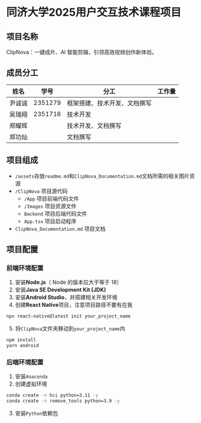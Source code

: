 # 同济大学2025用户交互技术课程项目

## 项目名称

ClipNova：一键成片、AI 智能剪辑，引领高效视频创作新体验。

## 成员分工

| 姓名   | 学号    | 分工                         | 工作量 |
| ------ | ------- | ---------------------------- | ------ |
| 尹诚诚 | 2351279 | 框架搭建、技术开发、文档撰写 |        |
| 吴瑞翔 | 2351716 | 技术开发                     |        |
| 郑耀辉 |         | 技术开发、文档撰写           |        |
| 郑功灿 |         | 文档撰写                     |        |

## 项目组成

* `/assets`存放`readme.md`和`ClipNova_Documentation.md`文档所需的相关图片资源
* `/ClipNova` 项目源代码
  * `/App` 项目前端代码文件
  * `/Images` 项目资源文件
  * `Backend` 项目后端代码文件
  * `App.tsx` 项目启动程序
* `ClipNova_Documentation.md` 项目文档

## 项目配置

### 前端环境配置

1. 安装**Node.js**（ Node 的版本应大于等于 18）
2. 安装**Java SE Development Kit (JDK)**
3. 安装**Android Studio**，并搭建相关开发环境
4. 创建**React Native**项目，注意项目路径不要有在我

```bash
npx react-native@latest init your_project_name
```

5. 将`ClipNova`文件夹移动到`your_project_name`内

```bash
npm install
yarn android
```

### 后端环境配置

1. 安装`Anaconda`
2. 创建虚拟环境

```bash
conda create -n hci python=3.11 -y
conda create -n remove_tools python=3.9 -y
```

3. 安装`Python`依赖包
